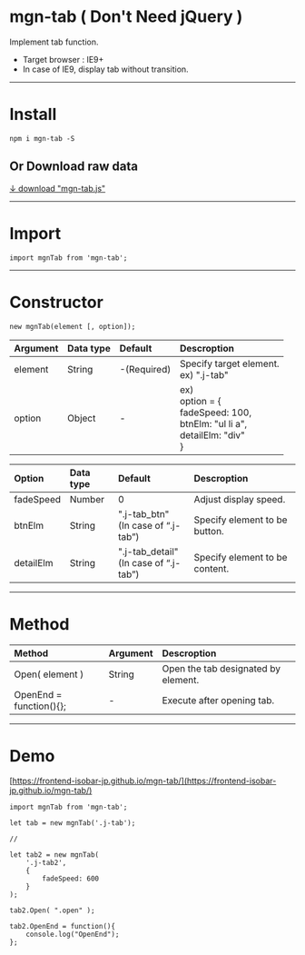 # mgn-tab ( Don't Need jQuery )


Implement tab function.
- Target browser : IE9+
- In case of IE9, display tab without transition.

___

# Install

```
npm i mgn-tab -S
```

## Or Download raw data
[↓ download "mgn-tab.js"](https://raw.githubusercontent.com/frontend-isobar-jp/mgn-tab/master/src/mgn-tab.js)

___

# Import

```
import mgnTab from 'mgn-tab';
```

___

# Constructor

```
new mgnTab(element [, option]);
```
|Argument|Data type|Default|Descroption|
|:-------|:--------|:------|:----------|
|element|String|-(Required)|Specify target element.<br>ex) ".j-tab"|
|option|Object|-|ex)<br> option = {<br> fadeSpeed: 100,<br> btnElm: "ul li a",<br> detailElm: "div"<br>}|


|Option|Data type|Default|Descroption|
|:-------|:--------|:------|:----------|
|fadeSpeed|Number|0|Adjust display speed.|
|btnElm|String|".j-tab_btn"<br>(In case of “.j-tab”)|Specify element to be button.|
|detailElm|String|".j-tab_detail"<br>(In case of “.j-tab”)|Specify element to be content.|
___

# Method

|Method|Argument|Descroption|
|:-------|:--------|:------|
|Open( element )|String|Open the tab designated by element.|
|OpenEnd = function(){};|-|Execute after opening tab.|

___

# Demo

[https://frontend-isobar-jp.github.io/mgn-tab/](https://frontend-isobar-jp.github.io/mgn-tab/)

```
import mgnTab from 'mgn-tab';

let tab = new mgnTab('.j-tab');

//

let tab2 = new mgnTab(
    '.j-tab2',
    {
        fadeSpeed: 600
    }
);

tab2.Open( ".open" );

tab2.OpenEnd = function(){
    console.log("OpenEnd");
};

```
